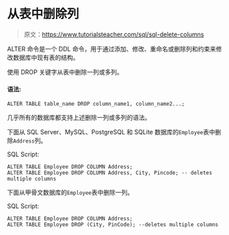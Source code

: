 # 从表中删除列

> 原文：<https://www.tutorialsteacher.com/sql/sql-delete-columns>

ALTER 命令是一个 DDL 命令，用于通过添加、修改、重命名或删除列和约束来修改数据库中现有表的结构。

使用 DROP 关键字从表中删除一列或多列。

#### 语法:

```
ALTER TABLE table_name DROP column_name1, column_name2...; 
```

几乎所有的数据库都支持上述删除一列或多列的语法。

下面从 SQL Server、MySQL、PostgreSQL 和 SQLite 数据库的`Employee`表中删除`Address`列。

SQL Script: 

```
ALTER TABLE Employee DROP COLUMN Address;
ALTER TABLE Employee DROP COLUMN Address, City, Pincode; -- deletes multiple columns 
```

下面从甲骨文数据库的`Employee`表中删除一列。

SQL Script: 

```
ALTER TABLE Employee DROP COLUMN Address;
ALTER TABLE Employee DROP (City, PinCode); --deletes multiple columns 
```

